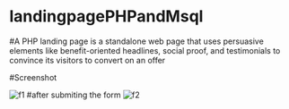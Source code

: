 # landingpagePHPandMsql
#A PHP landing page is a standalone web page that uses persuasive elements like benefit-oriented headlines, social proof, and testimonials to convince its visitors to convert on an offer


#Screenshot

![f1](https://user-images.githubusercontent.com/110981715/200637746-86041bf2-21c8-4b4b-91e3-dd3982459224.png)
#after submiting the form
![f2](https://user-images.githubusercontent.com/110981715/200637759-76595361-3d04-4259-bd09-9583fb980f8c.png)
